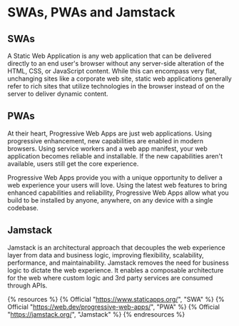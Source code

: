 # SWAs, PWAs and Jamstack

## SWAs
A Static Web Application is any web application that can be delivered directly to an end user's browser without any server-side alteration of the HTML, CSS, or JavaScript content. While this can encompass very flat, unchanging sites like a corporate web site, static web applications generally refer to rich sites that utilize technologies in the browser instead of on the server to deliver dynamic content.

## PWAs
At their heart, Progressive Web Apps are just web applications. Using progressive enhancement, new capabilities are enabled in modern browsers. Using service workers and a web app manifest, your web application becomes reliable and installable. If the new capabilities aren't available, users still get the core experience.

Progressive Web Apps provide you with a unique opportunity to deliver a web experience your users will love. Using the latest web features to bring enhanced capabilities and reliability, Progressive Web Apps allow what you build to be installed by anyone, anywhere, on any device with a single codebase.

## Jamstack
Jamstack is an architectural approach that decouples the web experience layer from data and business logic, improving flexibility, scalability, performance, and maintainability. 
Jamstack removes the need for business logic to dictate the web experience. It enables a composable architecture for the web where custom logic and 3rd party services are consumed through APIs.

{% resources %}
  {% Official "https://www.staticapps.org/", "SWA" %}
  {% Official "https://web.dev/progressive-web-apps/", "PWA" %}
  {% Official "https://jamstack.org/", "Jamstack" %}
{% endresources %}
